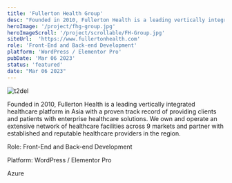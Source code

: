 ```yaml
---
title: 'Fullerton Health Group'
desc: "Founded in 2010, Fullerton Health is a leading vertically integrated healthcare platform in Asia"
heroImage: '/project/fhg-group.jpg'
heroImageScroll: '/project/scrollable/FH-Group.jpg'
siteUrl:  'https://www.fullertonhealth.com'
role: 'Front-End and Back-end Development'
platform: 'WordPress / Elementor Pro'
pubDate: 'Mar 06 2023'
status: 'featured'
date: "Mar 06 2023"
---
```


![t2del](/project/fhg-group.jpg)

Founded in 2010, Fullerton Health is a leading vertically integrated healthcare platform in Asia with a proven track record of providing clients and patients with enterprise healthcare solutions. We own and operate an extensive network of healthcare facilities across 9 markets and partner with established and reputable healthcare providers in the region.

<p>Role: Front-End and Back-end Development</p>
<p>Platform: WordPress / Elementor Pro</p>
<p>Azure</p>